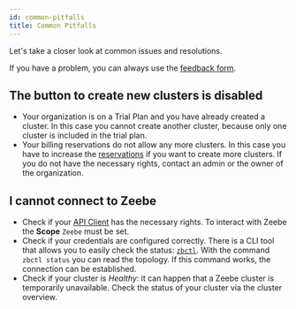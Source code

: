 ```yaml
---
id: common-pitfalls
title: Common Pitfalls
---
```


Let's take a closer look at common issues and resolutions.

If you have a problem, you can always use the [feedback form](./feedback-and-support.md).

## The button to create new clusters is disabled

- Your organization is on a Trial Plan and you have already created a cluster. In this case you cannot create another cluster, because only one cluster is included in the trial plan.
- Your billing reservations do not allow any more clusters. In this case you have to increase the [reservations](../manage-organization/update-billing-reservations.md) if you want to create more clusters. If you do not have the necessary rights, contact an admin or the owner of the organization.

## I cannot connect to Zeebe

- Check if your [API Client](../manage-clusters/manage-api-clients.md) has the necessary rights. To interact with Zeebe the **Scope** `Zeebe` must be set.
- Check if your credentials are configured correctly. There is a CLI tool that allows you to easily check the status: [`zbctl`](https://www.npmjs.com/package/zbctl). With the command `zbctl status` you can read the topology. If this command works, the connection can be established.
- Check if your cluster is _Healthy_: it can happen that a Zeebe cluster is temporarily unavailable. Check the status of your cluster via the cluster overview.
